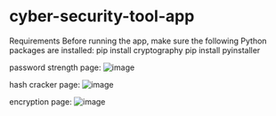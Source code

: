 # cyber-security-tool-app
Requirements
Before running the app, make sure the following Python packages are installed:
pip install cryptography
pip install pyinstaller

password strength page:
![image](https://github.com/user-attachments/assets/a889858b-2ff4-403f-90f5-115ae91d2173)

hash cracker page:
![image](https://github.com/user-attachments/assets/d9493b25-e453-4d13-8268-1980b0171e3a)

encryption page:
![image](https://github.com/user-attachments/assets/65f2eee2-005e-4334-85a4-07fb46887483)
